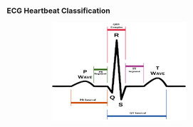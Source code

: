 ### ECG Heartbeat Classification


<p align="center">
  <img src="https://github.com/rnepal2/Time-Series-Problems/blob/main/ECG-Classifier/ECG%20Signal.png" width="300" height="220">
</p>
